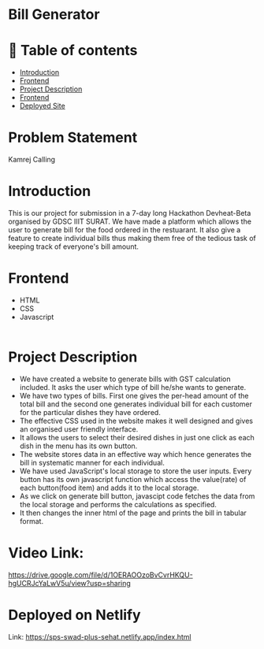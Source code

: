# Bill Generator

# 🧭 Table of contents

- [Introduction](#introduction)
- [Frontend](#frontend)
- [Project Description](#project-description)
- [Frontend](#frontend)
- [Deployed Site](#deployed-on-netlify)
# Problem Statement
Kamrej Calling 

# Introduction
This is our project for submission in a 7-day long Hackathon Devheat-Beta organised by GDSC IIIT SURAT.
We have made a platform which allows the user to generate bill for the food ordered in the restuarant. It also give a feature to create individual bills thus making them free of the tedious task of keeping track of everyone's bill amount.

# Frontend

 - HTML<br>
 - CSS<br>
 - Javascript<br><br>

# Project Description

- We have created a website to generate bills with GST calculation included. It asks the user which type of bill he/she wants to generate.<br>
- We have two types of bills. First one gives the per-head amount of the total bill and the second one generates individual bill for each customer for the particular dishes they have ordered.<br>
- The effective CSS used in the website makes it well designed and gives an organised user friendly interface.<br>
- It allows the users to select their desired dishes in just one click as each dish in the menu has its own button.<br>
- The website stores data in an effective way which hence generates the bill in systematic manner for each individual.<br>
- We have used JavaScript's local storage to store the user inputs. Every button has its own javascript function which access the value(rate) of each button(food item) and adds it to the local storage.<br>
- As we click on generate bill button, javascipt code fetches the data from the local storage and performs the calculations as specified.<br>
- It then changes the inner html of the page and prints the bill in tabular format.

# Video Link:
https://drive.google.com/file/d/1OERAOOzoBvCvrHKQU-hgUCRJcYaLwV5u/view?usp=sharing <br>
# Deployed on Netlify
Link: https://sps-swad-plus-sehat.netlify.app/index.html

    

                  


